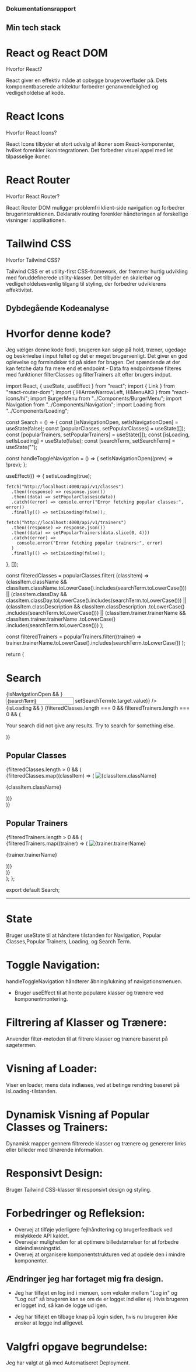 ### Dokumentationsrapport

## Min tech stack

# React og React DOM

Hvorfor React?

React giver en effektiv måde at opbygge brugeroverflader på.
Dets komponentbaserede arkitektur forbedrer genanvendelighed og vedligeholdelse af kode.

# React Icons

Hvorfor React Icons?

React Icons tilbyder et stort udvalg af ikoner som React-komponenter, hvilket forenkler ikonintegrationen.
Det forbedrer visuel appel med let tilpasselige ikoner.

# React Router

Hvorfor React Router?

React Router DOM muliggør problemfri klient-side navigation og forbedrer brugerinteraktionen.
Deklarativ routing forenkler håndteringen af forskellige visninger i applikationen.

# Tailwind CSS

Hvorfor Tailwind CSS?

Tailwind CSS er et utility-first CSS-framework, der fremmer hurtig udvikling med foruddefinerede utility-klasser.
Det tilbyder en skalerbar og vedligeholdelsesvenlig tilgang til styling, der forbedrer udviklerens effektivitet.

## Dybdegående Kodeanalyse

# Hvorfor denne kode?

Jeg vælger denne kode fordi, brugeren kan søge på hold, træner, ugedage og beskrivelse i input feltet og det er meget brugervenligt. Det giver en god oplevelse og formindsker tid på siden for brugen. Det spændende at der kan fetche data fra mere end et endpoint - Data fra endpointsene filteres med funktioner filterClasses og filterTrainers alt efter brugers indput.

import React, { useState, useEffect } from "react";
import { Link } from "react-router-dom";
import { HiArrowNarrowLeft, HiMenuAlt3 } from "react-icons/hi";
import BurgerMenu from "../Components/BurgerMenu";
import Navigation from "../Components/Navigation";
import Loading from "../Components/Loading";

const Search = () => {
const [isNavigationOpen, setIsNavigationOpen] = useState(false);
const [popularClasses, setPopularClasses] = useState([]);
const [popularTrainers, setPopularTrainers] = useState([]);
const [isLoading, setIsLoading] = useState(false);
const [searchTerm, setSearchTerm] = useState("");

const handleToggleNavigation = () => {
setIsNavigationOpen((prev) => !prev);
};

useEffect(() => {
setIsLoading(true);

    fetch("http://localhost:4000/api/v1/classes")
      .then((response) => response.json())
      .then((data) => setPopularClasses(data))
      .catch((error) => console.error("Error fetching popular classes:", error))
      .finally(() => setIsLoading(false));

    fetch("http://localhost:4000/api/v1/trainers")
      .then((response) => response.json())
      .then((data) => setPopularTrainers(data.slice(0, 4)))
      .catch((error) =>
        console.error("Error fetching popular trainers:", error)
      )
      .finally(() => setIsLoading(false));

}, []);

const filteredClasses = popularClasses.filter(
(classItem) =>
(classItem.className &&
classItem.className.toLowerCase().includes(searchTerm.toLowerCase())) ||
(classItem.classDay &&
classItem.classDay.toLowerCase().includes(searchTerm.toLowerCase())) ||
(classItem.classDescription &&
classItem.classDescription
.toLowerCase()
.includes(searchTerm.toLowerCase())) ||
(classItem.trainer.trainerName &&
classItem.trainer.trainerName
.toLowerCase()
.includes(searchTerm.toLowerCase()))
);

const filteredTrainers = popularTrainers.filter((trainer) =>
trainer.trainerName.toLowerCase().includes(searchTerm.toLowerCase())
);

return (

<div className="m-4">
<div className="flex items-center justify-between p-2">
<Link to="/home">
<HiArrowNarrowLeft className="text-2xl cursor-pointer text-gray-500" />
</Link>
<h1 className="text-2xl">Search</h1>
{isNavigationOpen && <Navigation onClose={handleToggleNavigation} />}
<BurgerMenu />
</div>
<div>
<input
type="text"
className="border border-gray-300 h-[50px] p-6 mt-6 rounded-full w-full"
placeholder="Search"
value={searchTerm}
onChange={(e) => setSearchTerm(e.target.value)}
/>
</div>
{isLoading && <Loading />}
{filteredClasses.length === 0 && filteredTrainers.length === 0 && (
<p className="text-yellow-400 mt-4 text-center">
Your search did not give any results. Try to search for something
else.
</p>
)}
<h2 className="text-xl font-bold mt-6">Popular Classes</h2>
{filteredClasses.length > 0 && (
<div className="flex overflow-x-auto mt-2 no-scrollbar">
{filteredClasses.map((classItem) => (
<Link
key={classItem.id}
to={`/class/${classItem.id}`}
className="m-2 relative" >
<img
                src={classItem.asset.url}
                alt={classItem.className}
                className="min-w-[129px] min-h-[144px] rounded-xl object-cover"
              />
<p className="absolute bottom-0 left-0 font-bold text-xs bg-yellow-400 w-[129px] h-[48px] p-2 rounded-tr-[30px] rounded-bl-[10px]">
{classItem.className}
</p>
</Link>
))}
</div>
)}
<h2 className="text-xl font-bold mt-6">Popular Trainers</h2>
{filteredTrainers.length > 0 && (
<div className="flex flex-col mt-2">
{filteredTrainers.map((trainer) => (
<Link
key={trainer.id}
to={`/class/${trainer.id}`}
className="m-2 flex items-center" >
<img
                src={trainer.asset.url}
                alt={trainer.trainerName}
                className="w-[88px] h-[88px] rounded-xl object-cover"
              />
<p className="ml-2">{trainer.trainerName}</p>
</Link>
))}
</div>
)}
</div>
);
};

export default Search;

---

# State

Bruger useState til at håndtere tilstanden for Navigation, Popular Classes,Popular Trainers, Loading, og Search Term.

# Toggle Navigation:

handleToggleNavigation håndterer åbning/lukning af navigationsmenuen.

- Bruger useEffect til at hente populære klasser og trænere ved komponentmontering.

# Filtrering af Klasser og Trænere:

Anvender filter-metoden til at filtrere klasser og trænere baseret på søgetermen.

# Visning af Loader:

Viser en loader, mens data indlæses, ved at betinge rendring baseret på isLoading-tilstanden.

# Dynamisk Visning af Popular Classes og Trainers:

Dynamisk mapper gennem filtrerede klasser og trænere og genererer links eller billeder med tilhørende information.

# Responsivt Design:

Bruger Tailwind CSS-klasser til responsivt design og styling.

# Forbedringer og Refleksion:

- Overvej at tilføje yderligere fejlhåndtering og brugerfeedback ved mislykkede API kaldet.
- Overvejer muligheden for at optimere billedstørrelser for at forbedre sideindlæsningstid.
- Overvej at organisere komponentstrukturen ved at opdele den i mindre komponenter.

## Ændringer jeg har fortaget mig fra design.

- Jeg har tilføjet en log ind i menuen, som veksler mellem "Log in" og "Log out" så brugeren kan se om de er logget ind eller ej. Hvis brugeren er logget ind, så kan de logge ud igen.

- Jeg har tilføjet en tilbage knap på login siden, hvis nu brugeren ikke ønsker at logge ind alligevel.

# Valgfri opgave begrundelse:

Jeg har valgt at gå med Automatiseret Deployment.
